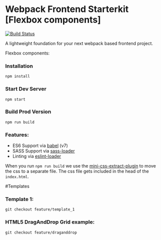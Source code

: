 # Webpack Frontend Starterkit [Flexbox components]

[![Build Status](https://travis-ci.org/darknessnerd/css_flexbox_examples.svg?branch=feature/flex_components)](https://travis-ci.org/darknessnerd/css_flexbox_examples)

A lightweight foundation for your next webpack based frontend project.

Flexbox components:
  


### Installation

```
npm install
```

### Start Dev Server

```
npm start
```

### Build Prod Version

```
npm run build
```

### Features:

* ES6 Support via [babel](https://babeljs.io/) (v7)
* SASS Support via [sass-loader](https://github.com/jtangelder/sass-loader)
* Linting via [eslint-loader](https://github.com/MoOx/eslint-loader)

When you run `npm run build` we use the [mini-css-extract-plugin](https://github.com/webpack-contrib/mini-css-extract-plugin) to move the css to a separate file. The css file gets included in the head of the `index.html`.


#Templates


### Template 1:
                                                                                     
   ```
   git checkout feature/template_1
   ```                             
### HTML5 DragAndDrop Grid example:
                                                                                     
   ```
   git checkout feature/draganddrop
   ```                                                            
